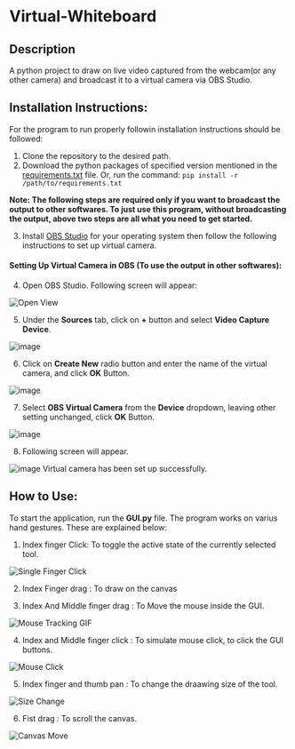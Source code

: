 # Virtual-Whiteboard
## Description
A python project to draw on live video captured from the webcam(or any other camera) and broadcast it to a virtual camera via OBS Studio.

## Installation Instructions:
For the program to run properly followin installation instructions should be followed:
1. Clone the repository to the desired path.
2. Download the python packages of specified version mentioned in the [requirements.txt](https://github.com/Shriyam-Avasthi/Virtual-Whiteboard/blob/main/requirements.txt) file.
Or, run the command:
  `pip install -r /path/to/requirements.txt` 
 
**Note: The following steps are required only if you want to broadcast the output to other softwares. To just use this program, without broadcasting the output, above two steps are all what you need to get started.**

3. Install [OBS Studio](https://obsproject.com/) for your operating system then follow the following instructions to set up virtual camera.
#### Setting Up Virtual Camera in OBS (To use the output in other softwares):
4. Open OBS Studio. Following screen will appear: 

 ![Open View](https://user-images.githubusercontent.com/56196449/152128308-50622234-3f69-40da-9299-00c9420f2841.png)

5. Under the **Sources** tab, click on **+** button and select **Video Capture Device**.

 ![image](https://user-images.githubusercontent.com/56196449/152129594-f3e30041-eda8-4268-8e6b-a5eb8123bb9b.png)
 
 6. Click on **Create New** radio button and enter the name of the virtual camera, and click **OK** Button.

 ![image](https://user-images.githubusercontent.com/56196449/152130044-fe8bc9ea-67e1-4c1e-be08-0bfa0843d634.png)

 7. Select **OBS Virtual Camera** from the **Device** dropdown, leaving other setting unchanged, click **OK** Button.

![image](https://user-images.githubusercontent.com/56196449/152130645-f692aaa6-0bd7-4f85-be09-a88baf99db00.png)

 8. Following screen will appear.

![image](https://user-images.githubusercontent.com/56196449/152131168-9af81cac-eb1c-4db3-a32f-c07662f03f3a.png)
Virtual camera has been set up successfully.

## How to Use:
To start the application, run the **GUI.py** file. 
The program works on varius hand gestures. These are explained below:
1. Index finger Click: To toggle the active state of the currently selected tool.

![Single Finger Click](https://user-images.githubusercontent.com/56196449/160415897-b31e6eb9-436f-43fa-a121-c397b02a20ea.gif)

2. Index Finger drag : To draw on the canvas

3. Index And Middle finger drag : To Move the mouse inside the GUI.

![Mouse Tracking GIF](https://user-images.githubusercontent.com/56196449/160416168-56ee1921-dcb4-4943-a40a-d44bafcac8bc.gif)

4. Index and Middle finger click : To simulate mouse click, to click the GUI buttons.

![Mouse Click](https://user-images.githubusercontent.com/56196449/160416350-13fd88e8-de18-4c4a-a09a-ac6a1d1b61c6.gif)

5. Index finger and thumb pan : To change the draawing size of the tool.

![Size Change](https://user-images.githubusercontent.com/56196449/160416588-ee70077e-a1a6-40de-a3cb-86a1d46bcdae.gif)

6. Fist drag : To scroll the canvas.

![Canvas Move](https://user-images.githubusercontent.com/56196449/160416701-ff78c8d3-8208-4a50-8f91-cc5c31abc715.gif)

